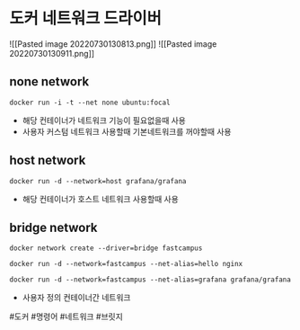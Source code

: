 # 도커 네트워크 드라이버
![[Pasted image 20220730130813.png]]
![[Pasted image 20220730130911.png]]
## none network
```shell
docker run -i -t --net none ubuntu:focal
```
- 해당 컨테이너가 네트워크 기능이 필요없을때 사용
- 사용자 커스텀 네트워크 사용할때 기본네트워크를 꺼야할때 사용
## host network
```shell
docker run -d --network=host grafana/grafana
```
- 해당 컨테이너가 호스트 네트워크 사용할때 사용
## bridge network
```shell
docker network create --driver=bridge fastcampus

docker run -d --network=fastcampus --net-alias=hello nginx

docker run -d --network=fastcampus --net-alias=grafana grafana/grafana
```
- 사용자 정의 컨테이너간 네트워크

#도커 
#명령어 
#네트워크 
#브릿지
